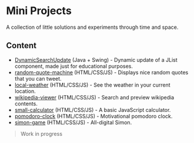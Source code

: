 # Mini Projects
A collection of little solutions and experiments through time and space.

## Content

* [DynamicSearchUpdate](/DynamicSearchUpdate) (Java + Swing) - Dynamic update of a JList component, made just for educational purposes.
* [random-quote-machine](/random-quote-machine) (HTML/CSS/JS) - Displays nice random quotes that you can tweet.
* [local-weather](/local-weather) (HTML/CSS/JS) - See the weather in your current location.
* [wikipedia-viewer](/wikipedia-viewer) (HTML/CSS/JS) - Search and preview wikipedia contents.
* [small-calculator](/small-calculator) (HTML/CSS/JS) - A basic JavaScript calculator.
* [pomodoro-clock](/pomodoro-clock) (HTML/CSS/JS) - Motivational pomodoro clock.
* [simon-game](/simon-game) (HTML/CSS/JS) - All-digital Simon.

> Work in progress
